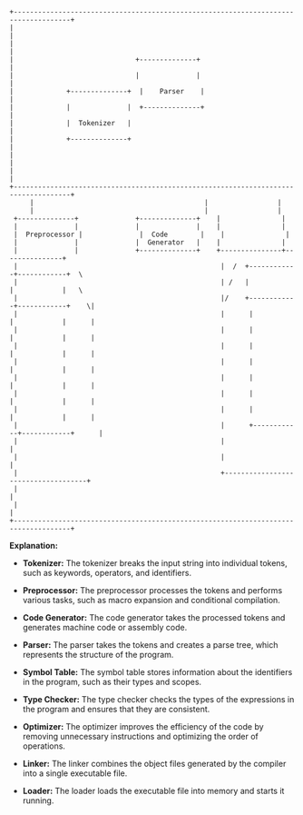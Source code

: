 ```

+------------------------------------------------------------------------------------+
|                                                                                    |
|                                                                                    |
|                              +--------------+                                      |
|                              |              |                                      |
|             +--------------+  |    Parser    |                                      |
|             |              |  +--------------+                                      |
|             |  Tokenizer   |                                                      |
|             +--------------+                                                      |
|                                                                                    |
|                                                                                    |
+------------------------------------------------------------------------------------+
     |                                          |                 |               
     |                                          |                 |               
 +--------------+              +--------------+    |               |               
 |              |              |              |    |               |               
 |  Preprocessor |              |  Code        |    |               |               
 |              |              |  Generator   |    |               |               
 |              |              +--------------+    +---------------+---------------+
 |                                                  |  /  +------------+------------+  \
 |                                                  | /   |            |            |   \
 |                                                  |/    +------------+------------+    \|
 |                                                  |      |            |            |      |
 |                                                  |      |            |            |      |
 |                                                  |      |            |            |      |
 |                                                  |      |            |            |      |
 |                                                  |      |            |            |      |
 |                                                  |      |            |            |      |
 |                                                  |      |            |            |      |
 |                                                  |      +------------+------------+      |
 |                                                  |                                  |
 |                                                  |                                  |
 |                                                  +------------------------------------+
 |                                                                                    |
 |                                                                                    |
+------------------------------------------------------------------------------------+

```

**Explanation:**

* **Tokenizer:** The tokenizer breaks the input string into individual tokens, such as keywords, operators, and identifiers.

* **Preprocessor:** The preprocessor processes the tokens and performs various tasks, such as macro expansion and conditional compilation.

* **Code Generator:** The code generator takes the processed tokens and generates machine code or assembly code.

* **Parser:** The parser takes the tokens and creates a parse tree, which represents the structure of the program.

* **Symbol Table:** The symbol table stores information about the identifiers in the program, such as their types and scopes.

* **Type Checker:** The type checker checks the types of the expressions in the program and ensures that they are consistent.

* **Optimizer:** The optimizer improves the efficiency of the code by removing unnecessary instructions and optimizing the order of operations.

* **Linker:** The linker combines the object files generated by the compiler into a single executable file.

* **Loader:** The loader loads the executable file into memory and starts it running.